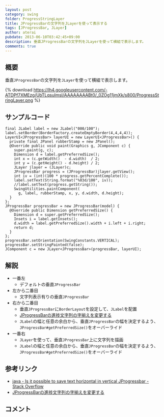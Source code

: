 ```yaml
---
layout: post
category: swing
folder: ProgressStringLayer
title: JProgressBarの文字列をJLayerを使って表示する
tags: [JProgressBar, JLayer]
author: aterai
pubdate: 2013-06-10T03:42:45+09:00
description: 垂直JProgressBarの文字列をJLayerを使って横組で表示します。
comments: true
---
```

## 概要
垂直`JProgressBar`の文字列を`JLayer`を使って横組で表示します。

{% download https://lh4.googleusercontent.com/-ATDPf7XMEzg/UbTLqsulmsI/AAAAAAAABt0/_0ZOg11jmXk/s800/ProgressStringLayer.png %}

## サンプルコード
<pre class="prettyprint"><code>final JLabel label = new JLabel("000/100");
label.setBorder(BorderFactory.createEmptyBorder(4,4,4,4));
LayerUI&lt;JProgressBar&gt; layerUI = new LayerUI&lt;JProgressBar&gt;() {
  private final JPanel rubberStamp = new JPanel();
  @Override public void paint(Graphics g, JComponent c) {
    super.paint(g, c);
    Dimension d = label.getPreferredSize();
    int x = (c.getWidth()  - d.width)  / 2;
    int y = (c.getHeight() - d.height) / 2;
    JLayer jlayer = (JLayer)c;
    JProgressBar progress = (JProgressBar)jlayer.getView();
    int iv = (int)(100 * progress.getPercentComplete());
    label.setText(String.format("%03d/100", iv));
    //label.setText(progress.getString());
    SwingUtilities.paintComponent(
      g, label, rubberStamp, x, y, d.width, d.height);
  }
};
JProgressBar progressBar = new JProgressBar(model) {
  @Override public Dimension getPreferredSize() {
    Dimension d = super.getPreferredSize();
    Insets i = label.getInsets();
    d.width = label.getPreferredSize().width + i.left + i.right;
    return d;
  }
};
progressBar.setOrientation(SwingConstants.VERTICAL);
progressBar.setStringPainted(false);
JComponent c = new JLayer&lt;JProgressBar&gt;(progressBar, layerUI);
</code></pre>

## 解説
- 一番左
    - デフォルトの垂直`JProgressBar`
- 左から二番目
    - 文字列表示有りの垂直`JProgressBar`
- 右から二番目
    - 垂直`JProgressBar`に`BorderLayout`を設定して、`JLabel`を配置
    - [JProgressBarの進捗文字列の字揃えを変更する](http://terai.xrea.jp/Swing/ProgressStringAlignment.html)
    - `JLabel`の幅と任意の余白から、垂直`JProgressBar`の幅を決定するよう、`JProgressBar#getPreferredSize()`をオーバーライド
- 一番右
    - `JLayer`を使って、垂直`JProgressBar`上に文字列を描画
    - `JLabel`の幅と任意の余白から、垂直`JProgressBar`の幅を決定するよう、`JProgressBar#getPreferredSize()`をオーバーライド

<!-- dummy comment line for breaking list -->

## 参考リンク
- [java - Is it possible to save text horizontal in vertical JProgressbar - Stack Overflow](http://stackoverflow.com/questions/16934009/is-it-possible-to-save-text-horizontal-in-vertical-jprogressbar)
- [JProgressBarの進捗文字列の字揃えを変更する](http://terai.xrea.jp/Swing/ProgressStringAlignment.html)

<!-- dummy comment line for breaking list -->

## コメント
